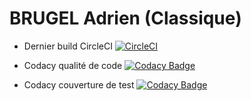 # BRUGEL Adrien (Classique)

* Dernier build CircleCI
[![CircleCI](https://circleci.com/gh/St7s/ceri-m1-test.svg?style=shield&circle-token=:circle-token)](https://circleci.com/gh/St7s/ceri-m1-test)

* Codacy qualité de code 
[![Codacy Badge](https://api.codacy.com/project/badge/Grade/ce12b07fee33488db02392df54f0f00a)](https://www.codacy.com/app/St7s/ceri-m1-test?utm_source=github.com&amp;utm_medium=referral&amp;utm_content=St7s/ceri-m1-test&amp;utm_campaign=Badge_Grade)

* Codacy couverture de test
[![Codacy Badge](https://api.codacy.com/project/badge/Coverage/ce12b07fee33488db02392df54f0f00a)](https://www.codacy.com/app/St7s/ceri-m1-test?utm_source=github.com&amp;utm_medium=referral&amp;utm_content=St7s/ceri-m1-test&amp;utm_campaign=Badge_Coverage)


